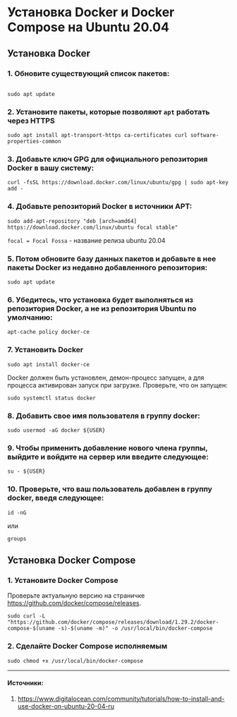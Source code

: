 # Установка Docker и Docker Compose на Ubuntu 20.04

## Установка Docker

### 1. Обновите существующий список пакетов:

```

sudo apt update
```

### 2. Установите пакеты, которые позволяют `apt` работать через HTTPS

```
sudo apt install apt-transport-https ca-certificates curl software-properties-common
```

### 3. Добавьте ключ GPG для официального репозитория Docker в вашу систему:

```
curl -fsSL https://download.docker.com/linux/ubuntu/gpg | sudo apt-key add -
```

### 4. Добавьте репозиторий Docker в источники APT:

```
sudo add-apt-repository "deb [arch=amd64] https://download.docker.com/linux/ubuntu focal stable"
```

`focal = Focal Fossa` - название релиза ubuntu 20.04

### 5. Потом обновите базу данных пакетов и добавьте в нее пакеты Docker из недавно добавленного репозитория:

```
sudo apt update
```

### 6. Убедитесь, что установка будет выполняться из репозитория Docker, а не из репозитория Ubuntu по умолчанию:

```
apt-cache policy docker-ce
```

### 7. Установить Docker

```
sudo apt install docker-ce
```

Docker должен быть установлен, демон-процесс запущен, а для процесса активирован запуск при загрузке. Проверьте, что он запущен:

```
sudo systemctl status docker
```

### 8. Добавить свое имя пользователя в группу docker:

```
sudo usermod -aG docker ${USER}
```

### 9. Чтобы применить добавление нового члена группы, выйдите и войдите на сервер или введите следующее:

```
su - ${USER}
```

### 10. Проверьте, что ваш пользователь добавлен в группу docker, введя следующее:

```
id -nG
```

или

```
groups
```

## Установка Docker Compose

### 1. Установите Docker Compose

Проверьте актуальную версию на страничке https://github.com/docker/compose/releases.

```
sudo curl -L "https://github.com/docker/compose/releases/download/1.29.2/docker-compose-$(uname -s)-$(uname -m)" -o /usr/local/bin/docker-compose
```

### 2. Сделайте Docker Compose исполняемым

```
sudo chmod +x /usr/local/bin/docker-compose
```

---

#### Источники:

1. https://www.digitalocean.com/community/tutorials/how-to-install-and-use-docker-on-ubuntu-20-04-ru

